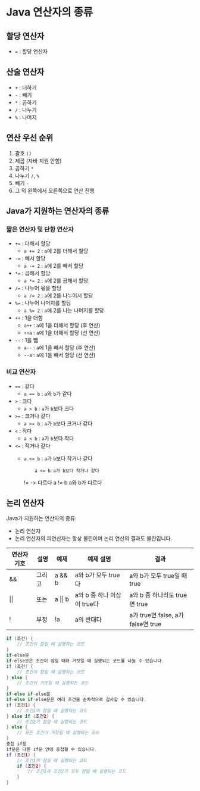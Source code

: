 # Java 연산자의 종류

## 할당 연산자
- `=` : 할당 연산자


## 산술 연산자
- `+` : 더하기
- `-` : 빼기
- `*` : 곱하기
- `/` : 나누기
- `%` : 나머지




## 연산 우선 순위
1. 괄호 `()`
2. 제곱 (자바 지원 안함)
3. 곱하기 `*`
4. 나누기 `/`, `%`
5. 빼기 `-`
6. 그 외 왼쪽에서 오른쪽으로 연산 진행




## Java가 지원하는 연산자의 종류

### 짧은 연산자 및 단항 연산자
- `+=` : 더해서 할당
  - `a += 2` : `a`에 2를 더해서 할당
- `-=` : 빼서 할당
  - `a -= 2` : `a`에 2를 빼서 할당
- `*=` : 곱해서 할당
  - `a *= 2` : `a`에 2를 곱해서 할당
- `/=` : 나누어 몫을 할당
  - `a /= 2` : `a`에 2를 나누어서 할당
- `%=` : 나누어 나머지를 할당
  - `a %= 2` : `a`에 2를 나눈 나머지를 할당
- `++` : 1을 더함
  - `a++` : `a`에 1을 더해서 할당 (후 연산)
  - `++a` : `a`에 1을 더해서 할당 (선 연산)
- `--` : 1을 뺌
  - `a--` : `a`에 1을 빼서 할당 (후 연산)
  - `--a` : `a`에 1을 빼서 할당 (선 연산)




### 비교 연산자
- `==` : 같다
  - `a == b` : `a`와 `b`가 같다
- `>` : 크다
  - `a > b` : `a`가 `b`보다 크다
- `>=` : 크거나 같다
  - `a >= b` : `a`가 `b`보다 크거나 같다
- `<` : 작다
  - `a < b` : `a`가 `b`보다 작다
- `<=` : 작거나 같다
  - `a <= b` : `a`가 `b`보다 작거나 같다

            a <= b a가 b보다 작거나 같다
      != -> 다르다
            a != b a와 b가 다르다




## 논리 연산자
Java가 지원하는 연산자의 종류:
- 논리 연산자
- 논리 연산자의 피연산자는 항상 불린이며 논리 연산의 결과도 불린입니다.

| 연산자 기호 | 설명   | 예제  | 예제 설명 | 결과                |
|-------------|--------|-------|-----------|---------------------|
| &&          | 그리고 | a && b| a와 b가 모두 true다 | a와 b가 모두 true일 때 true |
| \|\|        | 또는   | a \|\| b| a와 b 중 하나 이상이 true다| a와 b 중 하나라도 true면 true |
| !           | 부정   | !a    | a의 반대다 | a가 true면 false, a가 false면 true |


```java
if (조건) {
    // 조건이 참일 때 실행되는 코드
}
if-else문
if-else문은 조건이 참일 때와 거짓일 때 실행되는 코드를 나눌 수 있습니다.
if (조건) {
    // 조건이 참일 때 실행되는 코드
} else {
    // 조건이 거짓일 때 실행되는 코드
}
if-else if-else문
if-else if-else문은 여러 조건을 순차적으로 검사할 수 있습니다.
if (조건1) {
    // 조건1이 참일 때 실행되는 코드
} else if (조건2) {
    // 조건2가 참일 때 실행되는 코드
} else {
    // 모든 조건이 거짓일 때 실행되는 코드
}
중첩 if문
if문은 다른 if문 안에 중첩될 수 있습니다.
if (조건1) {
    // 조건1이 참일 때 실행되는 코드
    if (조건2) {
        // 조건1과 조건2가 모두 참일 때 실행되는 코드
    }
}

